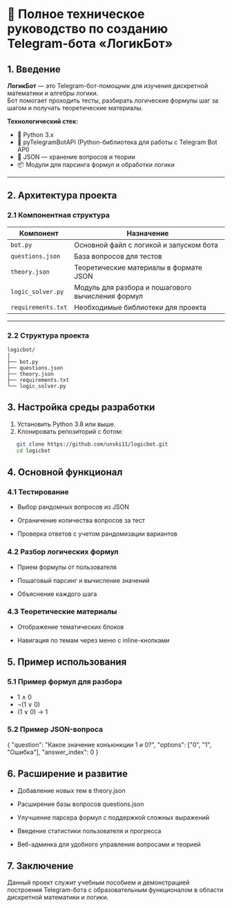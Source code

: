 # 🤖 Полное техническое руководство по созданию Telegram-бота «ЛогикБот»

##  1. Введение

**ЛогикБот** — это Telegram-бот-помощник для изучения дискретной математики и алгебры логики.  
Бот помогает проходить тесты, разбирать логические формулы шаг за шагом и получать теоретические материалы.

**Технологический стек:**

- 🐍 Python 3.x
- 🤖 pyTelegramBotAPI (Python-библиотека для работы с Telegram Bot API)
- 📄 JSON — хранение вопросов и теории
- 📦 Модули для парсинга формул и обработки логики

---

##  2. Архитектура проекта

### 2.1 Компонентная структура

| Компонент          | Назначение                                        |
| ------------------ | ------------------------------------------------- |
| `bot.py`           | Основной файл с логикой и запуском бота           |
| `questions.json`   | База вопросов для тестов                          |
| `theory.json`      | Теоретические материалы в формате JSON            |
| `logic_solver.py`  | Модуль для разбора и пошагового вычисления формул |
| `requirements.txt` | Необходимые библиотеки для проекта                |

---

### 2.2 Структура проекта

```text
logicbot/
│
├── bot.py                 
├── questions.json   
├── theory.json            
├──	requirements.txt
└──	logic_solver.py
```

##  3. Настройка среды разработки

1. Установить Python 3.8 или выше.
2. Клонировать репозиторий с ботом:
```bash
   git clone https://github.com/unski11/logicbot.git
   cd logicbot
```


## 4. Основной функционал
### 4.1 Тестирование

- Выбор рандомных вопросов из JSON
- Ограничение количества вопросов за тест

- Проверка ответов с учетом рандомизации вариантов


### 4.2 Разбор логических формул

- Прием формулы от пользователя

- Пошаговый парсинг и вычисление значений

- Объяснение каждого шага


### 4.3 Теоретические материалы

- Отображение тематических блоков

- Навигация по темам через меню с inline-кнопками

## 5. Пример использования
### 5.1 Пример формул для разбора

- 1 ∧ 0
- ¬(1 ∨ 0)
- (1 ∨ 0) → 1

### 5.2 Пример JSON-вопроса

{
  "question": "Какое значение конъюнкции 1 и 0?",
  "options": ["0", "1", "Ошибка"],
  "answer_index": 0
}

## 6. Расширение и развитие

- Добавление новых тем в theory.json

- Расширение базы вопросов questions.json

- Улучшение парсера формул с поддержкой сложных выражений

- Введение статистики пользователя и прогресса

- Веб-админка для удобного управления вопросами и теорией

## 7. Заключение

Данный проект служит учебным пособием и демонстрацией построения Telegram-бота с образовательным функционалом в области дискретной математики и логики.
